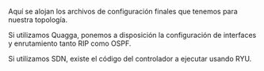 Aquí se alojan los archivos de configuración finales que tenemos para nuestra topología.

Si utilizamos Quagga, ponemos a disposición la configuración de interfaces y enrutamiento tanto RIP como OSPF.

Si utilizamos SDN, existe el código del controlador a ejecutar usando RYU.
